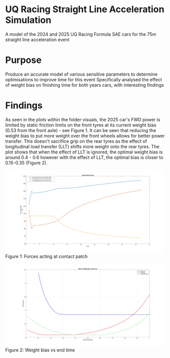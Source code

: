 # UQ Racing Straight Line Acceleration Simulation
A model of the 2024 and 2025 UQ Racing Formula SAE cars for the 75m straight line acceleration event

# Purpose
Produce an accurate model of various sensitive parameters to determine optimisations to improve time for this event
Specifically analysed the effect of weight bias on finishing time for both years cars, with interesting findings

# Findings
As seen in the plots within the folder visuals, the 2025 car's FWD power is limited by static friction limits on the front tyres at its current weight bias (0.53 from the front axle) - see Figure 1.
It can be seen that reducing the weight bias to put more weight over the front wheels allows for better power transfer. This doesn't sacrifice grip on the rear tyres as the effect of longitudinal load transfer (LLT) shifts more weight onto the rear tyres. The plot shows that when the effect of LLT is ignored, the optimal weight bias is around 0.4 - 0.6 however with the effect of LLT, the optimal bias is closer to 0.15-0.35 (Figure 2).

![image 1](Visuals/Contact-Patch-Forces.jpg)
Figure 1: Forces acting at contact patch


![image 2](Visuals/Effect-of-Weight-Bias-on-End-Time.jpg)
Figure 2: Weight bias vs end time
